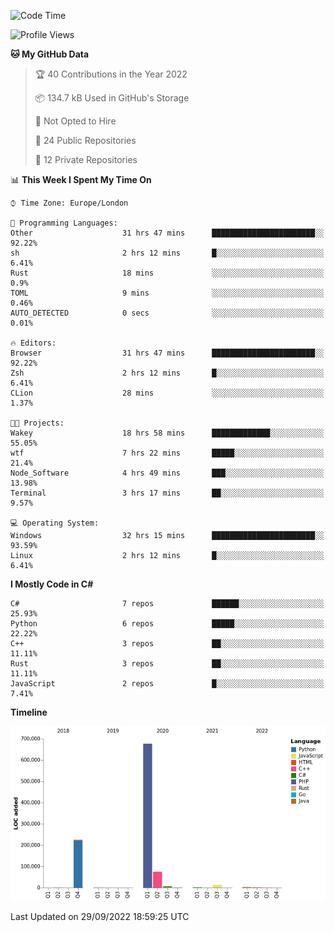 <!--START_SECTION:waka-->
![Code Time](http://img.shields.io/badge/Code%20Time-280%20hrs%2015%20mins-blue)

![Profile Views](http://img.shields.io/badge/Profile%20Views-12-blue)

**🐱 My GitHub Data** 

> 🏆 40 Contributions in the Year 2022
 > 
> 📦 134.7 kB Used in GitHub's Storage 
 > 
> 🚫 Not Opted to Hire
 > 
> 📜 24 Public Repositories 
 > 
> 🔑 12 Private Repositories  
 > 
📊 **This Week I Spent My Time On** 

```text
⌚︎ Time Zone: Europe/London

💬 Programming Languages: 
Other                    31 hrs 47 mins      ███████████████████████░░   92.22% 
sh                       2 hrs 12 mins       █░░░░░░░░░░░░░░░░░░░░░░░░   6.41% 
Rust                     18 mins             ░░░░░░░░░░░░░░░░░░░░░░░░░   0.9% 
TOML                     9 mins              ░░░░░░░░░░░░░░░░░░░░░░░░░   0.46% 
AUTO_DETECTED            0 secs              ░░░░░░░░░░░░░░░░░░░░░░░░░   0.01%

🔥 Editors: 
Browser                  31 hrs 47 mins      ███████████████████████░░   92.22% 
Zsh                      2 hrs 12 mins       █░░░░░░░░░░░░░░░░░░░░░░░░   6.41% 
CLion                    28 mins             ░░░░░░░░░░░░░░░░░░░░░░░░░   1.37%

🐱‍💻 Projects: 
Wakey                    18 hrs 58 mins      █████████████░░░░░░░░░░░░   55.05% 
wtf                      7 hrs 22 mins       █████░░░░░░░░░░░░░░░░░░░░   21.4% 
Node_Software            4 hrs 49 mins       ███░░░░░░░░░░░░░░░░░░░░░░   13.98% 
Terminal                 3 hrs 17 mins       ██░░░░░░░░░░░░░░░░░░░░░░░   9.57%

💻 Operating System: 
Windows                  32 hrs 15 mins      ███████████████████████░░   93.59% 
Linux                    2 hrs 12 mins       █░░░░░░░░░░░░░░░░░░░░░░░░   6.41%

```

**I Mostly Code in C#** 

```text
C#                       7 repos             ██████░░░░░░░░░░░░░░░░░░░   25.93% 
Python                   6 repos             █████░░░░░░░░░░░░░░░░░░░░   22.22% 
C++                      3 repos             ██░░░░░░░░░░░░░░░░░░░░░░░   11.11% 
Rust                     3 repos             ██░░░░░░░░░░░░░░░░░░░░░░░   11.11% 
JavaScript               2 repos             █░░░░░░░░░░░░░░░░░░░░░░░░   7.41%

```


**Timeline**

![Chart not found](https://raw.githubusercontent.com/Jirubizu/Jirubizu/master/charts/bar_graph.png) 


 Last Updated on 29/09/2022 18:59:25 UTC
<!--END_SECTION:waka-->